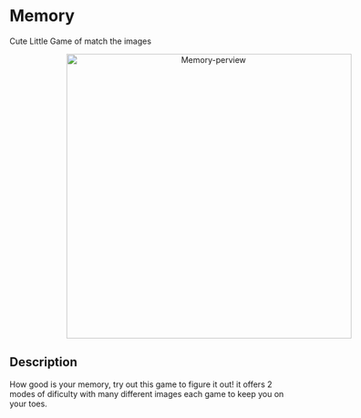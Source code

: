 # Memory

Cute Little Game of match the images

<div style="text-align:center">
    <a align="center" href="https://memory-game-1.herokuapp.com/index.html">
        <img src="header.gif" width="500" style="margin-left:100px;" align="center" alt="Memory-perview"/>
    </a>
</div>

## Description

How good is your memory, try out this game to figure it out! it offers 2 modes of dificulty with many
different images each game to keep you on your toes.
